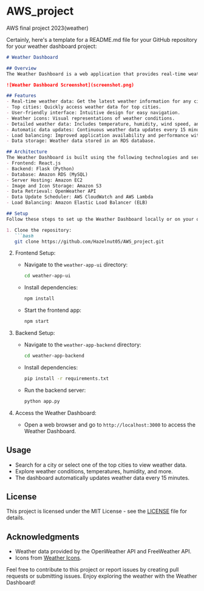 # AWS_project
AWS final project 2023(weather)

Certainly, here's a template for a README.md file for your GitHub repository for your weather dashboard project:

```markdown
# Weather Dashboard

## Overview
The Weather Dashboard is a web application that provides real-time weather information for various cities. It offers users the ability to check weather conditions, temperatures, humidity, and more. This README provides an overview of the project, its architecture, and how to set it up.

![Weather Dashboard Screenshot](screenshot.png)

## Features
- Real-time weather data: Get the latest weather information for any city.
- Top cities: Quickly access weather data for top cities.
- User-friendly interface: Intuitive design for easy navigation.
- Weather icons: Visual representations of weather conditions.
- Detailed weather data: Includes temperature, humidity, wind speed, and more.
- Automatic data updates: Continuous weather data updates every 15 minutes.
- Load balancing: Improved application availability and performance with an Elastic Load Balancer.
- Data storage: Weather data stored in an RDS database.

## Architecture
The Weather Dashboard is built using the following technologies and services:
- Frontend: React.js
- Backend: Flask (Python)
- Database: Amazon RDS (MySQL)
- Server Hosting: Amazon EC2
- Image and Icon Storage: Amazon S3
- Data Retrieval: OpenWeather API
- Data Update Scheduler: AWS CloudWatch and AWS Lambda
- Load Balancing: Amazon Elastic Load Balancer (ELB)

## Setup
Follow these steps to set up the Weather Dashboard locally or on your own server:

1. Clone the repository:
   ```bash
   git clone https://github.com/Hazelnut05/AWS_project.git
   ```

2. Frontend Setup:
   - Navigate to the `weather-app-ui` directory:
     ```bash
     cd weather-app-ui
     ```
   - Install dependencies:
     ```bash
     npm install
     ```
   - Start the frontend app:
     ```bash
     npm start
     ```

3. Backend Setup:
   - Navigate to the `weather-app-backend` directory:
     ```bash
     cd weather-app-backend
     ```
   - Install dependencies:
     ```bash
     pip install -r requirements.txt
     ```
   - Run the backend server:
     ```bash
     python app.py
     ```

4. Access the Weather Dashboard:
   - Open a web browser and go to `http://localhost:3000` to access the Weather Dashboard.

## Usage
- Search for a city or select one of the top cities to view weather data.
- Explore weather conditions, temperatures, humidity, and more.
- The dashboard automatically updates weather data every 15 minutes.

## License
This project is licensed under the MIT License - see the [LICENSE](LICENSE) file for details.

## Acknowledgments
- Weather data provided by the OpenWeather API and FreeWeather API.
- Icons from [Weather Icons](https://erikflowers.github.io/weather-icons/).

Feel free to contribute to this project or report issues by creating pull requests or submitting issues. Enjoy exploring the weather with the Weather Dashboard!



